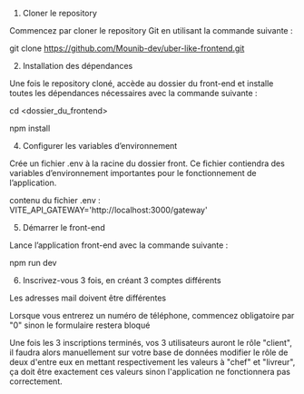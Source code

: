 1. Cloner le repository

Commencez par cloner le repository Git en utilisant la commande suivante :

git clone https://github.com/Mounib-dev/uber-like-frontend.git

2. Installation des dépendances

Une fois le repository cloné, accède au dossier du front-end et installe toutes les dépendances nécessaires avec la commande suivante :

cd <dossier_du_frontend>

npm install

4. Configurer les variables d’environnement

Crée un fichier .env à la racine du dossier front. Ce fichier contiendra des variables d’environnement importantes pour le fonctionnement de l’application.

contenu du fichier .env :
VITE_API_GATEWAY='http://localhost:3000/gateway'

5. Démarrer le front-end

Lance l’application front-end avec la commande suivante :

npm run dev

6. Inscrivez-vous 3 fois, en créant 3 comptes différents

Les adresses mail doivent être différentes

Lorsque vous entrerez un numéro de téléphone, commencez obligatoire par "0" sinon le formulaire restera bloqué

Une fois les 3 inscriptions terminés, vos 3 utilisateurs auront le rôle "client", il faudra alors manuellement sur votre base de données modifier le rôle de deux d'entre eux en mettant respectivement les valeurs à "chef" et "livreur", ça doit être exactement ces valeurs sinon l'application ne fonctionnera pas correctement.
